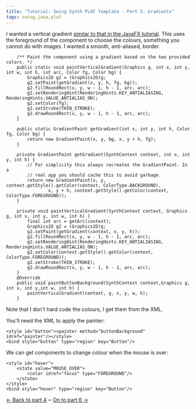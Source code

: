 ```yaml
---
title: "Tutorial: Swing Synth PLAF Template - Part 5: Gradients"
tags: swing,java,plaf
---
```

<p>I wanted a vertical gradient <a href="http://docs.oracle.com/javafx/2/get_started/css.htm">similar to that in the JavaFX tutorial</a>. This uses the foreground of the component to choose the colours, something you cannot do with images. I wanted a smooth, anti-aliased, border.</p>

		/** Paint the component using a gradient based on the two provided colors. */
	    public static void paintVerticalGradient(Graphics g, int x, int y, int w, int h, int arc, Color fg, Color bg) {
	        Graphics2D g2 = (Graphics2D)g;
	        g2.setPaint(getGradient(x, y, h, fg, bg));
	        g2.fillRoundRect(x, y, w - 1, h - 1, arc, arc);
	        g2.setRenderingHint(RenderingHints.KEY_ANTIALIASING, RenderingHints.VALUE_ANTIALIAS_ON);
	        g2.setColor(fg);
	        g2.setStroke(THIN_STROKE);
	        g2.drawRoundRect(x, y, w - 1, h - 1, arc, arc);
	    }
	
	    public static GradientPaint getGradient(int x, int y, int h, Color fg, Color bg) {
	        return new GradientPaint(x, y, bg, x, y + h, fg);
	    }
	
		private GradientPaint getGradient(SynthContext context, int x, int y, int h) {
			// For simplicity this always recreates the GradientPaint. In a
			// real app you should cache this to avoid garbage.
			return new GradientPaint(x, y, context.getStyle().getColor(context, ColorType.BACKGROUND), 
					x, y + h, context.getStyle().getColor(context, ColorType.FOREGROUND));
		}
	
		private void paintVerticalGradient(SynthContext context, Graphics g, int x, int y, int w, int h) {
	        final int arc = getArc(context);
	        Graphics2D g2 = (Graphics2D)g;
	        g2.setPaint(getGradient(context, x, y, h));
	        g2.fillRoundRect(x, y, w - 1, h - 1, arc, arc);
	        g2.setRenderingHint(RenderingHints.KEY_ANTIALIASING, RenderingHints.VALUE_ANTIALIAS_ON);
	        g2.setColor(context.getStyle().getColor(context, ColorType.FOREGROUND));
	        g2.setStroke(THIN_STROKE);
	        g2.drawRoundRect(x, y, w - 1, h - 1, arc, arc);
	    }
	    @Override
	    public void paintButtonBackground(SynthContext context,Graphics g, int x, int y,int w, int h) {
	        paintVerticalGradient(context, g, x, y, w, h);
	    }
	

<p>Note that I don't hard code the colours, I get them from the XML.</p>

<p>You'll need the XML to apply the painter:<p>

	<style id="button"><painter method="buttonBackground" idref="painter"/></style>
	<bind style="button" type="region" key="Button"/>

<p>We can get components to change colour when the mouse is over:</p>

	<style id="hover">
		<state value="MOUSE_OVER">
			<color idref="focus" type="FOREGROUND"/>
		</state>
	</style>
	<bind style="hover" type="region" key="Button"/>

<p><a href="/tutorial-swing-synth-plaf-template-part-4-tiling-images">&larr; Back to part 4</a> ~ <a href="/tutorial-swing-synth-plaf-template-part-6-text-fields">On to part 6 &rarr;</a></p>
